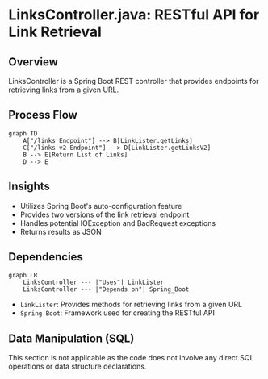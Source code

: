 # LinksController.java: RESTful API for Link Retrieval

## Overview

LinksController is a Spring Boot REST controller that provides endpoints for retrieving links from a given URL.

## Process Flow

```mermaid
graph TD
    A["/links Endpoint"] --> B[LinkLister.getLinks]
    C["/links-v2 Endpoint"] --> D[LinkLister.getLinksV2]
    B --> E[Return List of Links]
    D --> E
```

## Insights

- Utilizes Spring Boot's auto-configuration feature
- Provides two versions of the link retrieval endpoint
- Handles potential IOException and BadRequest exceptions
- Returns results as JSON

## Dependencies

```mermaid
graph LR
    LinksController --- |"Uses"| LinkLister
    LinksController --- |"Depends on"| Spring_Boot
```

- `LinkLister`: Provides methods for retrieving links from a given URL
- `Spring Boot`: Framework used for creating the RESTful API

## Data Manipulation (SQL)

This section is not applicable as the code does not involve any direct SQL operations or data structure declarations.
